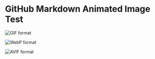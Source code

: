 # GitHub Markdown Animated Image Test

![GIF format](./demo.gif)

![WebP format](./demo.webp)

![AVIF format](./demo.avif)
